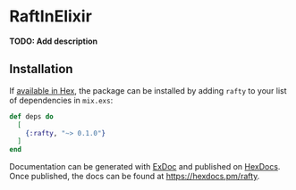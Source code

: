 # RaftInElixir

**TODO: Add description**

## Installation

If [available in Hex](https://hex.pm/docs/publish), the package can be installed
by adding `rafty` to your list of dependencies in `mix.exs`:

```elixir
def deps do
  [
    {:rafty, "~> 0.1.0"}
  ]
end
```

Documentation can be generated with [ExDoc](https://github.com/elixir-lang/ex_doc)
and published on [HexDocs](https://hexdocs.pm). Once published, the docs can
be found at <https://hexdocs.pm/rafty>.

